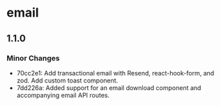 # email

## 1.1.0

### Minor Changes

- 70cc2e1: Add transactional email with Resend, react-hook-form, and zod. Add custom toast component.
- 7dd226a: Added support for an email download component and accompanying email API routes.
